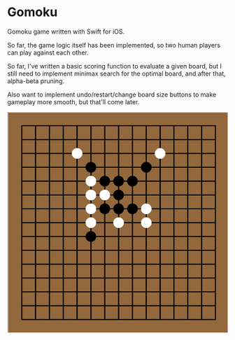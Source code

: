 # Gomoku
Gomoku game written with Swift for iOS. 

So far, the game logic itself has been implemented, so two human players can play against each other.

So far, I've written a basic scoring function to evaluate a given board, but I still need to implement minimax search for the optimal board, and after that, alpha-beta pruning.

Also want to implement undo/restart/change board size buttons to make gameplay more smooth, but that'll come later.

![Alt text](./gameplay.png?raw=true "Gameplay")
